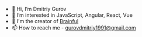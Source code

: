 - 👋 Hi, I’m Dmitriy Gurov
- 👀 I’m interested in JavaScript, Angular, React, Vue
- 💞️ I'm the creator of [Brainful](https://brainfuljs.dev)
- 📫 How to reach me - gurovdmitriy1991@gmail.com

<!---
GurovDmitriy/GurovDmitriy is a ✨ special ✨ repository because its `README.md` (this file) appears on your GitHub profile.
You can click the Preview link to take a look at your changes.
--->
